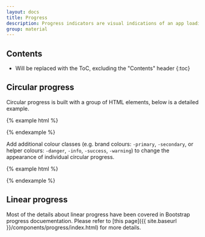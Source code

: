 ```yaml
---
layout: docs
title: Progress
description: Progress indicators are visual indications of an app loading content.
group: material
---
```


## Contents

* Will be replaced with the ToC, excluding the "Contents" header
{:toc}

## Circular progress

Circular progress is built with a group of HTML elements, below is a detailed example.

{% example html %}
<div class="progress-circular">
  <div class="progress-circular-wrapper">
    <div class="progress-circular-inner">
      <div class="progress-circular-left">
        <div class="progress-circular-spinner"></div>
      </div>
      <div class="progress-circular-gap"></div>
      <div class="progress-circular-right">
        <div class="progress-circular-spinner"></div>
      </div>
    </div>
  </div>
</div>
{% endexample %}

Add additional colour classes (e.g. brand colours: <code>-primary</code>, <code>-secondary</code>, or helper colours: <code>-danger</code>, <code>-info</code>, <code>-success</code>, <code>-warning</code>) to change the appearance of individual circular progress.

{% example html %}
<div class="progress-circular progress-circular-primary">
  <div class="progress-circular-wrapper">
    <div class="progress-circular-inner">
      <div class="progress-circular-left">
        <div class="progress-circular-spinner"></div>
      </div>
      <div class="progress-circular-gap"></div>
      <div class="progress-circular-right">
        <div class="progress-circular-spinner"></div>
      </div>
    </div>
  </div>
</div>
{% endexample %}

## Linear progress

Most of the details about linear progress have been covered in Bootstrap progress docuementation. Please refer to [this page]({{ site.baseurl }}/components/progress/index.html) for more details.
